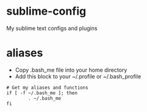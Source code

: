 # sublime-config
My sublime text configs and plugins


# aliases

* Copy .bash_me file into your home directory
* Add this block to your ~/.profile or ~/.bash_profile 

```
# Get my aliases and functions
if [ -f ~/.bash_me ]; then
        . ~/.bash_me
fi
```
